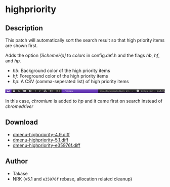 highpriority
============

Description
-----------
This patch will automatically sort the search result so that high priority items are shown first.

Adds the option *[SchemeHp]* to *colors* in config.def.h and the flags *hb*, *hf*, and *hp*.

* *hb*: Background color of the high priority items
* *hf*: Foreground color of the high priority items
* *hp*: A CSV (comma-seperated list) of high priority items

[![Screenshot dmenu with highpriority patch](dmenu-highpriority.gif)](dmenu-highpriority.gif)

In this case, *chromium* is added to *hp* and it came first on search instead of *chromedriver*

Download
--------
* [dmenu-highpriority-4.9.diff](dmenu-highpriority-4.9.diff)
* [dmenu-highpriority-5.1.diff](dmenu-highpriority-5.1.diff)
* [dmenu-highpriority-e35976f.diff](dmenu-highpriority-e35976f.diff)

Author
------
* Takase
* NRK (v5.1 and `e35976f` rebase, allocation related cleanup)
